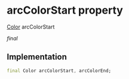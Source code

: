 


# arcColorStart property






[Color](https://api.flutter.dev/flutter/dart-ui/Color-class.html) arcColorStart
  
_final_






## Implementation

```dart
final Color arcColorStart, arcColorEnd;


```







